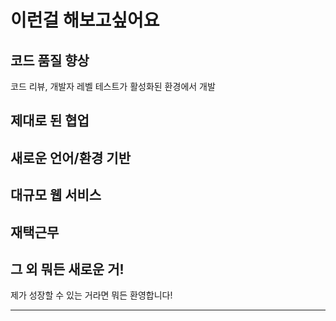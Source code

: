# 이런걸 해보고싶어요<span id="todo"></span>
## 코드 품질 향상
코드 리뷰, 개발자 레벨 테스트가 활성화된 환경에서 개발

## 제대로 된 협업

## 새로운 언어/환경 기반

## 대규모 웹 서비스

## 재택근무

## 그 외 뭐든 새로운 거!
제가 성장할 수 있는 거라면 뭐든 환영합니다!

---
